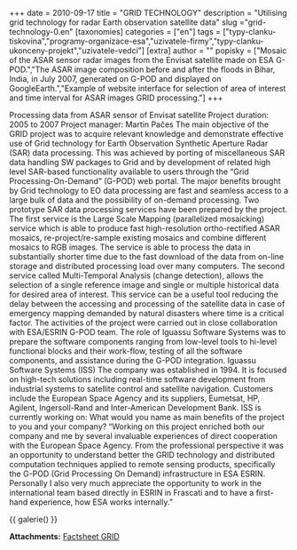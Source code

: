 +++
date = 2010-09-17
title = "GRID TECHNOLOGY"
description = "Utilising grid technology for radar Earth observation satellite data"
slug ="grid-technology-0.en"
[taxonomies]
categories = ["en"]
tags = ["typy-clanku-tiskovina","programy-organizace-esa","uzivatele-firmy","typy-clanku-ukonceny-projekt","uzivatele-vedci"]
[extra]
author = ""
popisky = ["Mosaic of the ASAR sensor radar images from the Envisat satellite made on ESA G-POD.","The ASAR image composition before and after the floods in Bihar, India, in July 2007, generated on G-POD and displayed on GoogleEarth.","Example of website interface for selection of area of interest and time interval for ASAR images GRID processing."]
+++

Processing data from ASAR sensor of Envisat satellite Project duration: 2005 to 2007 Project manager: Martin Pačes The main objective of the GRID project was to acquire relevant knowledge and demonstrate effective use of Grid technology for Earth Observation Synthetic Aperture Radar (SAR) data processing. This was achieved by porting of miscellaneous SAR data handling SW packages to Grid and by development of related high level SAR-based functionality available to users through the “Grid Processing-On-Demand” (G-POD) web portal. The major benefits brought by Grid technology to EO data processing are fast and seamless access to a large bulk of data and the possibility of on-demand processing. Two prototype SAR data processing services have been prepared by the project. The first service is the Large Scale Mapping (parallelized mosaicking) service which is able to produce fast high-resolution ortho-rectified ASAR mosaics, re-project/re-sample existing mosaics and combine different mosaics to RGB images. The service is able to process the data in substantially shorter time due to the fast download of the data from on-line storage and distributed processing load over many computers. The second service called Multi-Temporal Analysis (change detection), allows the selection of a single reference image and single or multiple historical data for desired area of interest. This service can be a useful tool reducing the delay between the accessing and processing of the satellite data in case of emergency mapping demanded by natural disasters where time is a critical factor. The activities of the project were carried out in close collaboration with ESA/ESRIN G-POD team. The role of Iguassu Software Systems was to prepare the software components ranging from low-level tools to hi-level functional blocks and their work-flow, testing of all the software components, and assistance during the G-POD integration. Iguassu Software Systems (ISS) The company was established in 1994. It is focused on high-tech solutions including real-time software development from industrial systems to satellite control and satellite navigation. Customers include the European Space Agency and its suppliers, Eumetsat, HP, Agilent, Ingersoll-Rand and Inter-American Development Bank. ISS is currently working on: What would you name as main benefits of the project to you and your company? “Working on this project enriched both our company and me by several invaluable experiences of direct cooperation with the European Space Agency. From the professional perspective it was an opportunity to understand better the GRID technology and distributed computation techniques applied to remote sensing products, specifically the G-POD (Grid Processing On Demand) infrastructure in ESA ESRIN. Personally I also very much appreciate the opportunity to work in the international team based directly in ESRIN in Frascati and to have a first-hand experience, how ESA works internally.”

{{ galerie() }}

**Attachments:**
[Factsheet GRID]

[Factsheet GRID]: csofactsheets-grid-web.pdf

